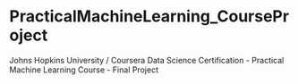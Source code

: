 # PracticalMachineLearning_CourseProject
Johns Hopkins University / Coursera Data Science Certification - Practical Machine Learning Course - Final Project

